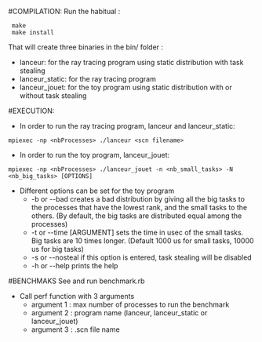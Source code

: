 #COMPILATION:
Run the habitual : 

```
 make
 make install
```
That will create three binaries in the bin/ folder :
*	lanceur: for the ray tracing program using static distribution with
	task stealing
*	lanceur_static: for the ray tracing program 
*	lanceur_jouet: for the toy program using static distribution with or without 
	task stealing

#EXECUTION:

* In order to run the ray tracing program, lanceur and lanceur_static: 
```
mpiexec -np <nbProcesses> ./lanceur <scn filename>
``` 

* In order to run the toy program, lanceur_jouet: 
```
mpiexec -np <nbProcesses> ./lanceur_jouet -n <nb_small_tasks> -N <nb_big_tasks> [OPTIONS]
``` 
* Different options can be set for the toy program
	* -b or --bad  				creates a bad distribution by giving all the big tasks to the processes
								that have the lowest rank, and the small tasks to the others.
								(By default, the big tasks are distributed equal among the processes)
	* -t or --time  [ARGUMENT]   sets the time in usec of the small tasks. Big tasks are 10 times longer.
								(Default 1000 us for small tasks, 10000 us for big tasks)
	* -s or --nosteal    	if this option is entered, task stealing will be disabled 
	* -h or --help        	prints the help

#BENCHMAKS
See and run benchmark.rb

* Call perf function with 3 arguments
	* argument 1 : max number of processes to run the benchmark
	* argument 2 : program name (lanceur, lanceur_static or lanceur_jouet)
	* argument 3 : .scn file name